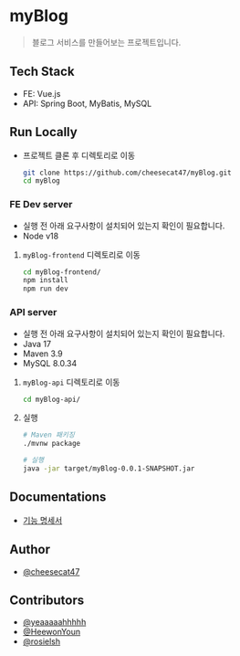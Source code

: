 # myBlog

> 블로그 서비스를 만들어보는 프로젝트입니다.

## Tech Stack

- FE: Vue.js
- API: Spring Boot, MyBatis, MySQL

## Run Locally

- 프로젝트 클론 후 디렉토리로 이동

    ```bash
    git clone https://github.com/cheesecat47/myBlog.git
    cd myBlog
    ```

### FE Dev server

- 실행 전 아래 요구사항이 설치되어 있는지 확인이 필요합니다.
- Node v18

1. `myBlog-frontend` 디렉토리로 이동

    ```bash
    cd myBlog-frontend/
    npm install
    npm run dev
    ```

### API server

- 실행 전 아래 요구사항이 설치되어 있는지 확인이 필요합니다.
- Java 17
- Maven 3.9
- MySQL 8.0.34

1. `myBlog-api` 디렉토리로 이동

    ```bash
    cd myBlog-api/
    ```

2. 실행

    ```bash
    # Maven 패키징
    ./mvnw package

    # 실행
    java -jar target/myBlog-0.0.1-SNAPSHOT.jar
    ```

## Documentations

- [기능 명세서](./docs/feature-spec.md)

## Author

- [@cheesecat47](https://github.com/cheesecat47)

## Contributors

- [@yeaaaaahhhhh](https://github.com/yeaaaaahhhhh)
- [@HeewonYoun](https://github.com/HeewonYoun)
- [@rosielsh](https://github.com/rosielsh)

